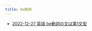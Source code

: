 ```yaml
---
title: be動詞
---
```



- [2022-12-27 英語 be動詞の文は第1文型](./../../../../../../../d/2022/12/27/英語_be動詞の文は第1文型.md)




